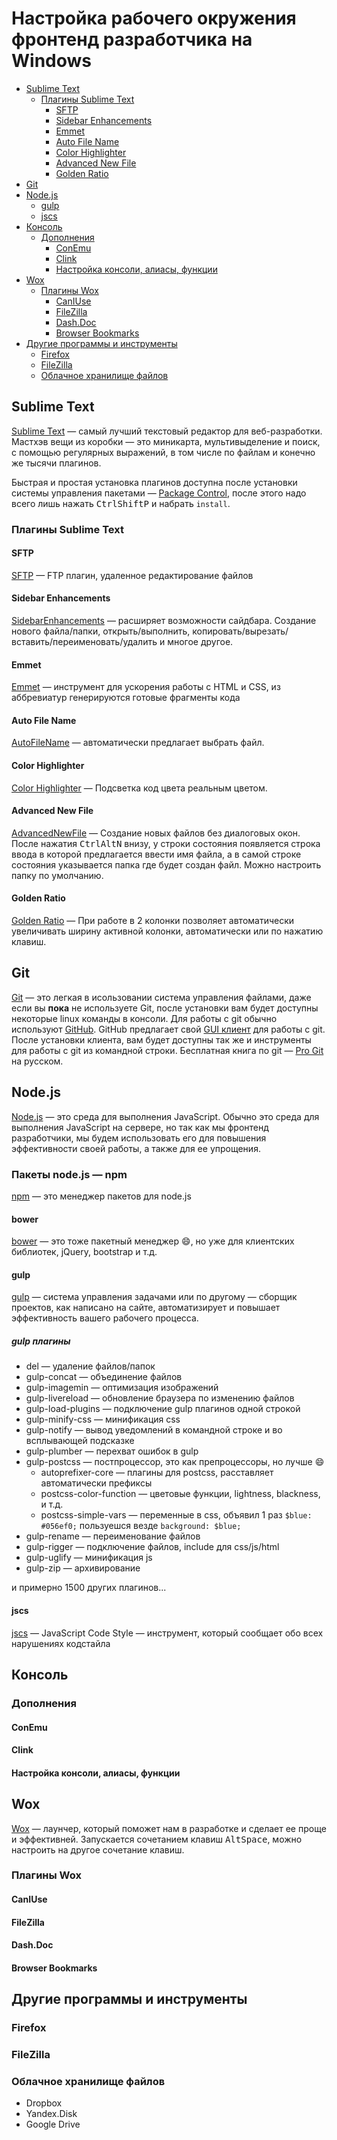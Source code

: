# Настройка рабочего окружения фронтенд разработчика на Windows

- [Sublime Text](#sublime-text)
  - [Плагины Sublime Text](#%D0%9F%D0%BB%D0%B0%D0%B3%D0%B8%D0%BD%D1%8B-sublime-text)
    - [SFTP](#sftp)
    - [Sidebar Enhancements](#sidebar-enhancements)
    - [Emmet](#emmet)
    - [Auto File Name](#auto-file-name)
    - [Color Highlighter](#color-highlighter)
    - [Advanced New File](#advanced-new-file)
    - [Golden Ratio](#golden-ratio)
- [Git](#git)
- [Node.js](#%D0%9F%D0%B0%D0%BA%D0%B5%D1%82%D1%8B-nodejs--npm)
    - [gulp](#gulp)
    - [jscs](#jscs)
- [Консоль](#%D0%9A%D0%BE%D0%BD%D1%81%D0%BE%D0%BB%D1%8C)
  - [Дополнения](#%D0%94%D0%BE%D0%BF%D0%BE%D0%BB%D0%BD%D0%B5%D0%BD%D0%B8%D1%8F)
    - [ConEmu](conemu)
    - [Clink](#clink)
    - [Настройка консоли, алиасы, функции](#%D0%9D%D0%B0%D1%81%D1%82%D1%80%D0%BE%D0%B9%D0%BA%D0%B0-%D0%BA%D0%BE%D0%BD%D1%81%D0%BE%D0%BB%D0%B8-%D0%B0%D0%BB%D0%B8%D0%B0%D1%81%D1%8B-%D1%84%D1%83%D0%BD%D0%BA%D1%86%D0%B8%D0%B8)
- [Wox](#wox)
  - [Плагины Wox](#%D0%9F%D0%BB%D0%B0%D0%B3%D0%B8%D0%BD%D1%8B-wox)
    - [CanIUse](#caniuse)
    - [FileZilla](filezilla)
    - [Dash.Doc](#dashdoc)
    - [Browser Bookmarks](#browser-bookmarks)
- [Другие программы и инструменты](#%D0%94%D1%80%D1%83%D0%B3%D0%B8%D0%B5-%D0%BF%D1%80%D0%BE%D0%B3%D1%80%D0%B0%D0%BC%D0%BC%D1%8B-%D0%B8-%D0%B8%D0%BD%D1%81%D1%82%D1%80%D1%83%D0%BC%D0%B5%D0%BD%D1%82%D1%8B)
  - [Firefox](#firefox)
  - [FileZilla](#filezilla-1)
  - [Облачное хранилище файлов](#%D0%9E%D0%B1%D0%BB%D0%B0%D1%87%D0%BD%D0%BE%D0%B5-%D1%85%D1%80%D0%B0%D0%BD%D0%B8%D0%BB%D0%B8%D1%89%D0%B5-%D1%84%D0%B0%D0%B9%D0%BB%D0%BE%D0%B2)

## Sublime Text

[Sublime Text](http://www.sublimetext.com/3) — самый лучший текстовый редактор для веб-разработки. Мастхэв вещи из коробки — это миникарта, мультивыделение и поиск, с помощью регулярных выражений, в том числе по файлам и конечно же тысячи плагинов.

Быстрая и простая установка плагинов доступна после установки системы управления пакетами — [Package Control](https://packagecontrol.io/), после этого надо всего лишь нажать <kbd>Ctrl</kbd><kbd>Shift</kbd><kbd>P</kbd> и набрать `install`.

### Плагины Sublime Text

#### SFTP

[SFTP](https://packagecontrol.io/packages/SFTP) — FTP плагин, удаленное редактирование файлов

#### Sidebar Enhancements

[SidebarEnhancements](https://packagecontrol.io/packages/SideBarEnhancements) — расширяет возможности сайдбара. Создание нового файла/папки, открыть/выполнить, копировать/вырезать/вставить/переименовать/удалить и многое другое. 

#### Emmet

[Emmet](https://packagecontrol.io/packages/Emmet) — инструмент для ускорения работы с HTML и CSS, из аббревиатур генерируются готовые фрагменты кода

#### Auto File Name

[AutoFileName](https://packagecontrol.io/packages/AutoFileName) — автоматически предлагает выбрать файл.

#### Color Highlighter

[Color Highlighter](https://packagecontrol.io/packages/Color%20Highlighter) — Подсветка код цвета реальным цветом.

#### Advanced New File 

[AdvancedNewFile](https://packagecontrol.io/packages/AdvancedNewFile) — Создание новых файлов без диалоговых окон. После нажатия <kbd>Ctrl</kbd><kbd>Alt</kbd><kbd>N</kbd> внизу, у строки состояния появляется строка ввода в которой предлагается ввести имя файла, а в самой строке состояния указывается папка где будет создан файл. Можно настроить папку по умолчанию.

#### Golden Ratio

[Golden Ratio](https://packagecontrol.io/packages/GoldenRatio) — При работе в 2 колонки позволяет автоматически увеличивать ширину активной колонки, автоматически или по нажатию клавиш.

## Git

[Git](https://ru.wikipedia.org/wiki/Git) — это легкая в исользовании система управления файлами, даже если вы **пока** не используете Git, после установки вам будет доступны некоторые linux команды в консоли. Для работы с git обычно используют [GitHub](http://github.com). GitHub предлагает свой [GUI клиент](https://windows.github.com/) для работы с git. После установки клиента, вам будет доступны так же и инструменты для работы с git из командной строки. Бесплатная книга по git — [Pro Git](http://git-scm.com/book/ru/v2) на русском.

## Node.js

[Node.js](https://nodejs.org) — это среда для выполнения JavaScript. Обычно это среда для выполнения JavaScript на сервере, но так как мы фронтенд разработчики, мы будем использовать его для повышения эффективности своей работы, а также для ее упрощения.

### Пакеты node.js — npm

[npm](http://npmjs.com) — это менеджер пакетов для node.js

#### bower

[bower](http://bower.io) — это тоже пакетный менеджер :smile:, но уже для клиентских библиотек, jQuery, bootstrap и т.д. 

#### gulp

[gulp](http://gulpjs.com/) — система управления задачами или по другому — сборщик проектов, как написано на сайте, автоматизирует и повышает эффективность вашего рабочего процесса.

##### gulp плагины 

- del — удаление файлов/папок
- gulp-concat — объединение файлов
- gulp-imagemin — оптимизация изображений
- gulp-livereload — обновление браузера по изменению файлов
- gulp-load-plugins — подключение gulp плагинов одной строкой
- gulp-minify-css — минификация css
- gulp-notify — вывод уведомлений в командной строке и во всплывающей подсказке
- gulp-plumber — перехват ошибок в gulp
- gulp-postcss — постпроцессор, это как препроцессоры, но лучше :smile:
  - autoprefixer-core — плагины для postcss, расставляет автоматически префиксы
  - postcss-color-function — цветовые функции, lightness, blackness, и т.д.
  - postcss-simple-vars — переменные в css, объявил 1 раз `$blue: #056ef0;` пользуешся везде `background: $blue;`
- gulp-rename — переименование файлов
- gulp-rigger — подключение файлов, include для css/js/html
- gulp-uglify — минификация js
- gulp-zip — архивирование

и примерно 1500 других плагинов...

#### jscs

[jscs](http://jscs.info/) — JavaScript Code Style — инструмент, который сообщает обо всех нарушениях кодстайла

## Консоль
### Дополнения
#### ConEmu
#### Clink
#### Настройка консоли, алиасы, функции

## Wox

[Wox](http://getwox.com) — лаунчер, который поможет нам в разработке и сделает ее проще и эффективней. Запускается сочетанием клавиш <kbd>Alt</kbd><kbd>Space</kbd>, можно настроить на другое сочетание клавиш.

### Плагины Wox

#### CanIUse
#### FileZilla
#### Dash.Doc
#### Browser Bookmarks

## Другие программы и инструменты
### Firefox
### FileZilla
### Облачное хранилище файлов
* Dropbox
* Yandex.Disk
* Google Drive
